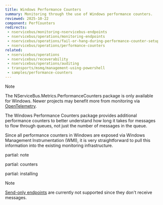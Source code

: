 ```yaml
---
title: Windows Performance Counters
summary: Monitoring through the use of Windows performance counters.
reviewed: 2025-10-22
component: PerfCounters
redirects:
 - nservicebus/monitoring-nservicebus-endpoints
 - nservicebus/operations/monitoring-endpoints
 - nservicebus/operations/fail-or-hang-during-performance-counter-setup
 - nservicebus/operations/performance-counters
related:
 - nservicebus/operations
 - nservicebus/recoverability
 - nservicebus/operations/auditing
 - transports/msmq/management-using-powershell
 - samples/performance-counters
---
```


> [!NOTE]
> The NServiceBus.Metrics.PerformanceCounters package is only available for Windows. Newer projects may benefit more from monitoring via [OpenTelemetry](/nservicebus/operations/opentelemetry.md).

The Windows Performance Counters package provides additional performance counters to better understand how long it takes for messages to flow through queues, not just the number of messages in the queue.

Since all performance counters in Windows are exposed via Windows Management Instrumentation (WMI), it is very straightforward to pull this information into the existing monitoring infrastructure.

partial: note

partial: counters

partial: installing

> [!NOTE]
> [Send-only endpoints](/nservicebus/hosting/#self-hosting-send-only-hosting) are currently not supported since they don't receive messages.

